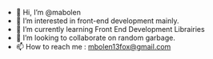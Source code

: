 - 👋 Hi, I’m @mabolen
- 👀 I’m interested in front-end development mainly.
- 🌱 I’m currently learning Front End Development Librairies
- 💞️ I’m looking to collaborate on random garbage.
- 📫 How to reach me : mbolen13fox@gmail.com

<!---
mabolen/mabolen is a ✨ special ✨ repository because its `README.md` (this file) appears on your GitHub profile.
You can click the Preview link to take a look at your changes.
--->
